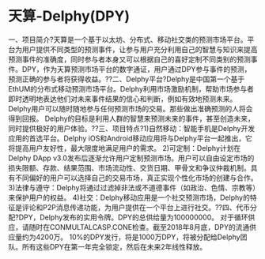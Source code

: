# 天算-Delphy(DPY)

一、项目简介?天算是一个基于以太坊、分布式、移动社交类的预测市场平台。平台为用户提供不同类型的预测事件，让参与用户充分利用自己的智慧与知识来提高预测事件的准确度，同时参与者本身又可以根据自己的喜好定制不同类别的预测事件。DPY，作为天算预测市场平台的数字通证，用户通过DPY参与事件的预测，预测正确的参与者将获得收益。??二、Delphy平台?Delphy是中国第一个基于EthUM的分布式移动预测市场平台。Delphy利用市场激励机制，帮助市场参与者即时透明地表达他们对未来事件结果的信心和判断，例如有效地预测未来。Delphy用户可以随时随地参与任何预测市场的交易。那些做出准确预测的人将会得到回报。
Delphy的目标是利用人群的智慧来预测未来的事件，甚至创造未来，同时提供极好的用户体验。??三、项目特点?1)自然移动：智能手机是Delphy开发应用的首选平台。Delphy iOS和Android移动应用将与Delphy平台一起推出，它将提高用户友好性，最大限度地满足用户的需求。
2)可定制：Delphy计划在Delphy DApp v3.0发布后逐渐允许用户定制预测市场。用户可以自由设定市场的损失限额、存款、结果范围、市场流动性、交货日期、甲骨文和争议仲裁机制。具有不同偏好的用户可以选择自己的交易市场，真正实现个性化市场的创建与合作。
3)法律与遵守：Delphy将通过过滤掉非法或不道德事件（如政治、色情、宗教等）来保护用户的权益。
4)社交：Delphy移动应用是一个社交预测市场，Delphy的特征是评论和P2P消息传递功能，为用户提供在一个平台上进行社交。??四、代币分配?DPY，Delphy发布的实用令牌。DPY的总供给量为100000000。
对于循环供应，请随时在CONMULTALCASP.CONE检查。截至2018年8月底，DPY的流通供应量约为4200万。
10%的DPY发行，将是1000万DPY，将被分配给Delphy团队。所有这些DPY在第一年完全锁定，然后在未来2年线性释放。

